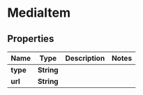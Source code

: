 # MediaItem

## Properties

| Name     | Type       | Description | Notes |
| -------- | ---------- | ----------- | ----- |
| **type** | **String** |             |
| **url**  | **String** |             |
